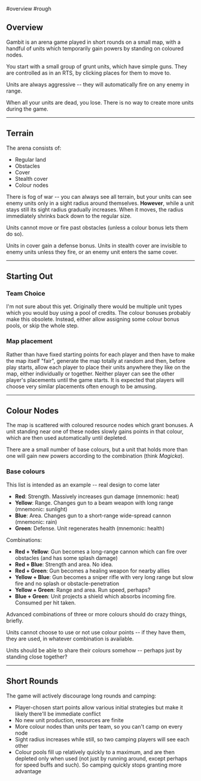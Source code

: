 #overview #rough

Overview
--------

Gambit is an arena game played in short rounds on a small map, with a handful of units which temporarily gain powers by standing on coloured nodes.

You start with a small group of grunt units, which have simple guns. They are controlled as in an RTS, by clicking places for them to move to.

Units are always aggressive -- they will automatically fire on any enemy in range. 

When all your units are dead, you lose. There is no way to create more units during the game. 

-------------------------

Terrain
-------

The arena consists of:

 * Regular land
 * Obstacles
 * Cover
 * Stealth cover
 * Colour nodes

There is fog of war -- you can always see all terrain, but your units can see enemy units only in a sight radius around themselves. **However**, while a unit stays still its sight radius gradually increases. When it moves, the radius immediately shrinks back down to the regular size.

Units cannot move or fire past obstacles (unless a colour bonus lets them do so).

Units in cover gain a defense bonus. Units in stealth cover are invisible to enemy units unless they fire, or an enemy unit enters the same cover.

-------------------------

Starting Out
------------

### Team Choice

I'm not sure about this yet. Originally there would be multiple unit types which you would buy using a pool of credits. The colour bonuses probably make this obsolete. Instead, either allow assigning some colour bonus pools, or skip the whole step.

### Map placement

Rather than have fixed starting points for each player and then have to make the map itself "fair", generate the map totally at random and then, before play starts, allow each player to place their units anywhere they like on the map, either individually or together. Neither player can see the other player's placements until the game starts. It is expected that players will choose very similar placements often enough to be amusing.


-------------------------

Colour Nodes
------------

The map is scattered with coloured resource nodes which grant bonuses. A unit standing near one of these nodes slowly gains points in that colour, which are then used automatically until depleted. 

There are a small number of base colours, but a unit that holds more than one will gain new powers according to the combination (think *Magicka*).

### Base colours

This list is intended as an example -- real design to come later

 * **Red**: Strength. Massively increases gun damage (mnemonic: heat)
 * **Yellow**: Range. Changes gun to a beam weapon with long range (mnemonic: sunlight)
 * **Blue**: Area. Changes gun to a short-range wide-spread cannon (mnemonic: rain)
 * **Green**: Defense. Unit regenerates health (mnemonic: health)

Combinations:

 * **Red + Yellow**: Gun becomes a long-range cannon which can fire over obstacles (and has some splash damage)
 * **Red + Blue**: Strength and area. No idea.
 * **Red + Green**: Gun becomes a healing weapon for nearby allies
 * **Yellow + Blue**: Gun becomes a sniper rifle with very long range but slow fire and no splash or obstacle-penetration
 * **Yellow + Green**: Range and area. Run speed, perhaps?
 * **Blue + Green**: Unit projects a shield which absorbs incoming fire. Consumed per hit taken.

Advanced combinations of three or more colours should do crazy things, briefly.

Units cannot choose to use or not use colour points -- if they have them, they are used, in whatever combination is available.

Units should be able to share their colours somehow -- perhaps just by standing close together?

-------------------------

Short Rounds
------------

The game will actively discourage long rounds and camping:

 * Player-chosen start points allow various initial strategies but make it likely there'll be immediate conflict
 * No new unit production, resources are finite
 * More colour nodes than units per team, so you can't camp on every node
 * Sight radius increases while still, so two camping players will see each other
 * Colour pools fill up relatively quickly to a maximum, and are then depleted only when used (not just by running around, except perhaps for speed buffs and such). So camping quickly stops granting more advantage
